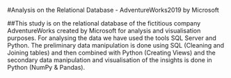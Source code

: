 #Analysis on the Relational Database - AdventureWorks2019 by Microsoft

##This study is on the relational database of the fictitious company AdventureWorks created by Microsoft for analysis and visualisation purposes. For analysing the data we have used the tools SQL Server and Python. The preliminary data manipulation is done using SQL (Cleaning and Joining tables) and then combined with Python (Creating Views) and the secondary data manipulation and visualisation of the insights is done in Python (NumPy & Pandas).
